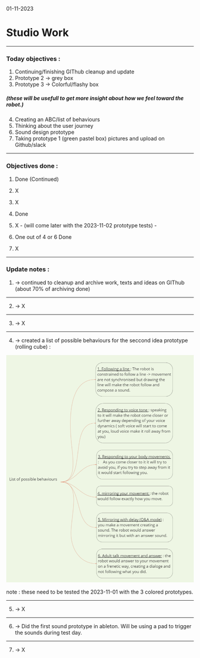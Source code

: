 01-11-2023
# Studio Work 

---

### Today objectives :
1. Continuing/finishing GIThub cleanup and update
2. Prototype 2 -> grey box
3. Prototype 3 -> Colorful/flashy box
 ##### (these will be usefull to get more insight about how we feel toward the robot.)

4. Creating an ABC/list of behaviours
5. Thinking about the user journey
6. Sound design prototype
7. Taking prototype 1 (green pastel box) pictures and upload on Github/slack

---

### Objectives done : 

1. Done (Continued)

2. X

3. X

4. Done

5. X - (will come later with the 2023-11-02 prototype tests) -

6.  One out of 4 or 6 Done

7. X

---

### Update notes : 

1. -> continued to cleanup and archive work, texts and ideas on GIThub (about 70% of archiving done)

---

2. -> X

---

3. -> X

---

4. -> created a list of possible behaviours for the seccond idea prototype (rolling cube) :

![ImgV1Behaviours](images/2023-11-01-miro-V1bot-behaviours.png)

note : these need to be tested the 2023-11-01 with the 3 colored prototypes.

---

5. -> X

---

6. -> Did the first sound prototype in ableton. Will be using a pad to trigger the sounds during test day.

---

7. -> X
